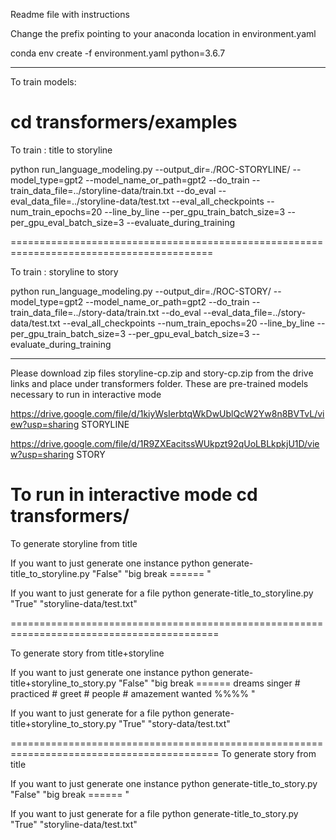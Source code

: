 Readme file with instructions

Change the prefix pointing to your anaconda location in environment.yaml

conda env create -f environment.yaml python=3.6.7


----------------------------------------------------------------------------------------
To train models:

cd transformers/examples
========================================================================================
To train : title to storyline


python run_language_modeling.py --output_dir=./ROC-STORYLINE/ --model_type=gpt2 --model_name_or_path=gpt2 --do_train --train_data_file=../storyline-data/train.txt --do_eval --eval_data_file=../storyline-data/test.txt --eval_all_checkpoints --num_train_epochs=20 --line_by_line --per_gpu_train_batch_size=3 --per_gpu_eval_batch_size=3 --evaluate_during_training

=========================================================================================

To train : storyline to story


python run_language_modeling.py --output_dir=./ROC-STORY/ --model_type=gpt2 --model_name_or_path=gpt2 --do_train --train_data_file=../story-data/train.txt --do_eval --eval_data_file=../story-data/test.txt --eval_all_checkpoints --num_train_epochs=20 --line_by_line --per_gpu_train_batch_size=3 --per_gpu_eval_batch_size=3 --evaluate_during_training

--------------------------------------------------------------------------------------------
Please download zip files storyline-cp.zip and story-cp.zip from the drive links and place under transformers folder. These are pre-trained models necessary to run in interactive mode

https://drive.google.com/file/d/1kiyWsIerbtqWkDwUblQcW2Yw8n8BVTvL/view?usp=sharing    STORYLINE

https://drive.google.com/file/d/1R9ZXEacitssWUkpzt92qUoLBLkpkjU1D/view?usp=sharing    STORY


To run in interactive mode 
cd transformers/
============================================================================================

To generate storyline from title


If you want to just generate one instance
python generate-title_to_storyline.py "False" "big break ====== "

If you want to just generate for a file
python generate-title_to_storyline.py "True" "storyline-data/test.txt"

==========================================================================================

To generate story from title+storyline


If you want to just generate one instance
python generate-title+storyline_to_story.py "False" "big break ====== dreams singer # practiced # greet # people # amazement wanted %%%% "

If you want to just generate for a file
python generate-title+storyline_to_story.py "True" "story-data/test.txt"

==========================================================================================
To generate story from title

If you want to just generate one instance
python generate-title_to_story.py "False" "big break ====== "

If you want to just generate for a file
python generate-title_to_story.py "True" "storyline-data/test.txt"
